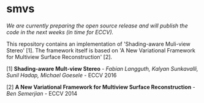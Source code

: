 # smvs

*We are currently preparing the open source release and will publish the code in the next weeks (in time for ECCV).*

This repository contains an implementation of 'Shading-aware Muli-view Stereo' [1]. The framework itself is based on 'A New Variational Framework for Multiview Surface Reconstruction' [2].

[1] **Shading-aware Mult-view Stereo** - *Fabian Langguth, Kalyan Sunkavalli, Sunil Hadap, Michael Goesele* - ECCV 2016

[2] **A New Variational Framework for Multiview Surface Reconstruction** - *Ben Semerjian* - ECCV 2014
